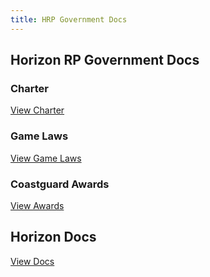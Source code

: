 ```yaml
---
title: HRP Government Docs
---
```


## Horizon RP Government Docs

### Charter

[View Charter](https://docs.google.com/document/d/1Xf8ZHT_EhC6erBO_1mev7rhE3INsu7YPxDrAZy1g4iw)

### Game Laws

[View Game Laws](https://docs.google.com/document/d/1uz7fkCrMBV_-QDHxFqDf28z4ME8MvCbgcBBGrnuIA8s)

### Coastguard Awards

[View Awards](https://docs.google.com/document/d/1S2-0UanoTcppdCQb21obriumrAUEnIgKW60IPwcTNaM)

## Horizon Docs

[View Docs](./docs/category/hrp)